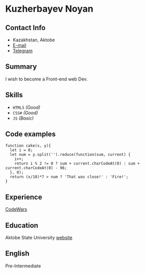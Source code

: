 # Kuzherbayev Noyan
## Contact Info
* Kazakhstan, Aktobe
* [E-mail](mailto:noyan.ku@gmail.com)
* [Telegram](https://t.me/noyan_ku)

## Summary
 I wish to become a Front-end web Dev.

## Skills
* `HTML5` _(Good)_
* `CSS#` _(Good)_
* `JS` _(Basic)_

## Code examples
```
function cake(x, y){
  let i = 0;
  let num = y.split('').reduce(function(sum, current) {
    i++;
    return i % 2 != 0 ? sum + current.charCodeAt(0) : sum + current.charCodeAt(0) - 96;
  }, 0);
  return (x/10)*7 > num ? 'That was close!' : 'Fire!';
}
```

## Experience
[CodeWars](https://www.codewars.com/users/Noyan-K)

## Education
Aktobe State University [website](https://arsu.kz/en/)

## English
Pre-Intermediate
